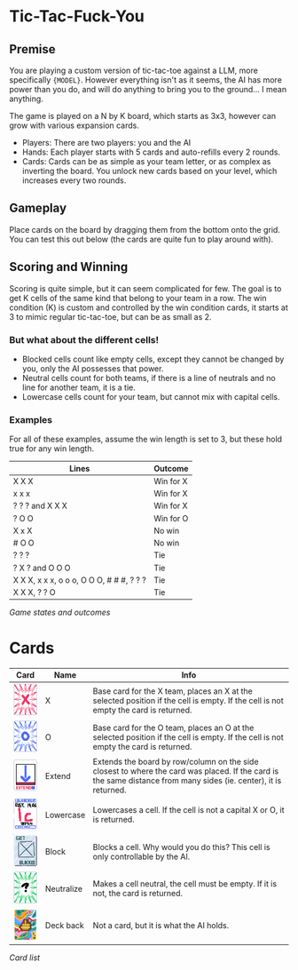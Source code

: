 # Tic-Tac-Fuck-You
## Premise

You are playing a custom version of tic-tac-toe against a LLM, more specifically `{MODEL}`. However everything isn't as it seems, the AI has more power than you do, and will do anything to bring you to the ground... I mean anything.

The game is played on a N by K board, which starts as 3x3, however can grow with various expansion cards.

- Players: There are two players: you and the AI
- Hands: Each player starts with 5 cards and auto-refills every 2 rounds.
- Cards: Cards can be as simple as your team letter, or as complex as inverting the board. You unlock new cards based on your level, which increases every two rounds.


## Gameplay

Place cards on the board by dragging them from the bottom onto the grid. You can test this out below (the cards are quite fun to play around with).

## Scoring and Winning

Scoring is quite simple, but it can seem complicated for few. The goal is to get K cells of the same kind that belong to your team in a row. The win condition (K) is custom and controlled by the win condition cards, it starts at 3 to mimic regular tic-tac-toe, but can be as small as 2.

### But what about the different cells!

- Blocked cells count like empty cells, except they cannot be changed by you, only the AI possesses that power.
- Neutral cells count for both teams, if there is a line of neutrals and no line for another team, it is a tie.
- Lowercase cells count for your team, but cannot mix with capital cells.


### Examples

For all of these examples, assume the win length is set to 3, but these hold true for any win length.

| Lines | Outcome
|-----|-----
| X X X | Win for X
| x x x | Win for X
| ? ? ? and X X X | Win for X
| ? O O | Win for O
| X x X | No win
| # O O | No win
| ? ? ? | Tie
| ? X ? and O O O | Tie
| X X X, x x x, o o o, O O O, # # #, ? ? ? | Tie
| X X X, ? ? O | Tie


*Game states and outcomes*

# Cards

| Card | Name | Info
|----- |----- | ----
| ![X Card](src/images/cards/x.png) | X | Base card for the X team, places an X at the selected position if the cell is empty. If the cell is not empty the card is returned.
| ![O Card](src/images/cards/o.png) | O | Base card for the O team, places an O at the selected position if the cell is empty. If the cell is not empty the card is returned.
| ![Extend Card](src/images/cards/extenda.png) | Extend | Extends the board by row/column on the side closest to where the card was placed. If the card is the same distance from many sides (ie. center), it is returned.
| ![Lowercase Card](src/images/cards/lowercase.png) | Lowercase | Lowercases a cell. If the cell is not a capital X or O, it is returned.
| ![Block Card](src/images/cards/blocked.png) | Block | Blocks a cell. Why would you do this? This cell is only controllable by the AI.
| ![Neutralize Card](src/images/cards/neutral.png) | Neutralize | Makes a cell neutral, the cell must be empty. If it is not, the card is returned.
| ![Deck back](src/images/cards/deck-back.png) | Deck back | Not a card, but it is what the AI holds.


*Card list*
